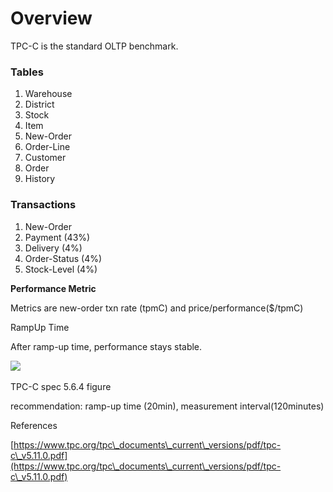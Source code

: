 # Overview

TPC-C is the standard OLTP benchmark.&#x20;

### Tables

1. Warehouse
2. District
3. Stock
4. Item
5. New-Order
6. Order-Line
7. Customer
8. Order
9. History



### Transactions

1. New-Order&#x20;
2. Payment (43%)
3. Delivery (4%)
4. Order-Status (4%)
5. Stock-Level (4%)



**Performance Metric**

Metrics are new-order txn rate (tpmC) and price/performance($/tpmC)



RampUp Time

After ramp-up time, performance stays stable.

![](<../../.gitbook/assets/스크린샷 2022-08-03 오후 5.13.52.png>)

TPC-C spec 5.6.4 figure



recommendation: ramp-up time (20min), measurement interval(120minutes)

References

[https://www.tpc.org/tpc\_documents\_current\_versions/pdf/tpc-c\_v5.11.0.pdf](https://www.tpc.org/tpc\_documents\_current\_versions/pdf/tpc-c\_v5.11.0.pdf)

